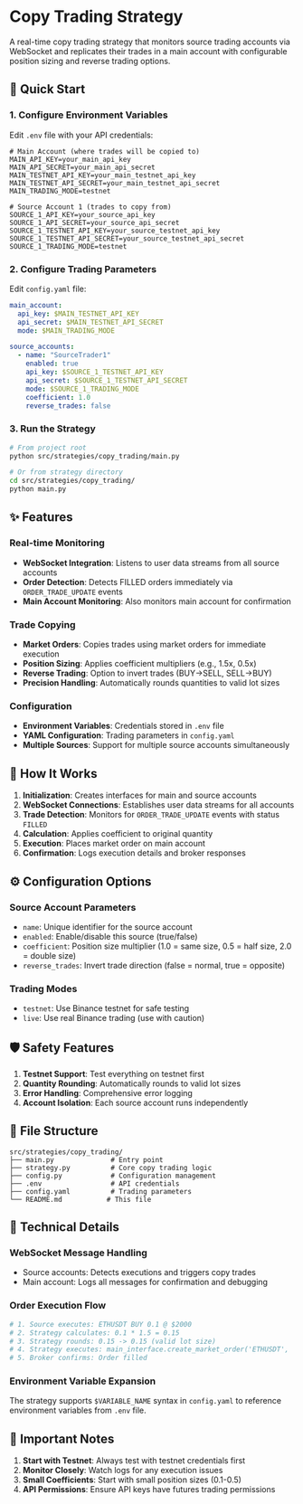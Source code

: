 # Copy Trading Strategy

A real-time copy trading strategy that monitors source trading accounts via WebSocket and replicates their trades in a main account with configurable position sizing and reverse trading options.

## 🚀 Quick Start

### 1. Configure Environment Variables

Edit `.env` file with your API credentials:

```env
# Main Account (where trades will be copied to)
MAIN_API_KEY=your_main_api_key
MAIN_API_SECRET=your_main_api_secret
MAIN_TESTNET_API_KEY=your_main_testnet_api_key
MAIN_TESTNET_API_SECRET=your_main_testnet_api_secret
MAIN_TRADING_MODE=testnet

# Source Account 1 (trades to copy from)
SOURCE_1_API_KEY=your_source_api_key
SOURCE_1_API_SECRET=your_source_api_secret
SOURCE_1_TESTNET_API_KEY=your_source_testnet_api_key
SOURCE_1_TESTNET_API_SECRET=your_source_testnet_api_secret
SOURCE_1_TRADING_MODE=testnet
```

### 2. Configure Trading Parameters

Edit `config.yaml` file:

```yaml
main_account:
  api_key: $MAIN_TESTNET_API_KEY
  api_secret: $MAIN_TESTNET_API_SECRET
  mode: $MAIN_TRADING_MODE

source_accounts:
  - name: "SourceTrader1"
    enabled: true
    api_key: $SOURCE_1_TESTNET_API_KEY
    api_secret: $SOURCE_1_TESTNET_API_SECRET
    mode: $SOURCE_1_TRADING_MODE
    coefficient: 1.0
    reverse_trades: false
```

### 3. Run the Strategy

```bash
# From project root
python src/strategies/copy_trading/main.py

# Or from strategy directory
cd src/strategies/copy_trading/
python main.py
```

## ✨ Features

### Real-time Monitoring
- **WebSocket Integration**: Listens to user data streams from all source accounts
- **Order Detection**: Detects FILLED orders immediately via `ORDER_TRADE_UPDATE` events
- **Main Account Monitoring**: Also monitors main account for confirmation

### Trade Copying
- **Market Orders**: Copies trades using market orders for immediate execution
- **Position Sizing**: Applies coefficient multipliers (e.g., 1.5x, 0.5x)
- **Reverse Trading**: Option to invert trades (BUY→SELL, SELL→BUY)
- **Precision Handling**: Automatically rounds quantities to valid lot sizes

### Configuration
- **Environment Variables**: Credentials stored in `.env` file
- **YAML Configuration**: Trading parameters in `config.yaml`
- **Multiple Sources**: Support for multiple source accounts simultaneously

## 🔄 How It Works

1. **Initialization**: Creates interfaces for main and source accounts
2. **WebSocket Connections**: Establishes user data streams for all accounts
3. **Trade Detection**: Monitors for `ORDER_TRADE_UPDATE` events with status `FILLED`
4. **Calculation**: Applies coefficient to original quantity
5. **Execution**: Places market order on main account
6. **Confirmation**: Logs execution details and broker responses

## ⚙️ Configuration Options

### Source Account Parameters
- `name`: Unique identifier for the source account
- `enabled`: Enable/disable this source (true/false)
- `coefficient`: Position size multiplier (1.0 = same size, 0.5 = half size, 2.0 = double size)
- `reverse_trades`: Invert trade direction (false = normal, true = opposite)

### Trading Modes
- `testnet`: Use Binance testnet for safe testing
- `live`: Use real Binance trading (use with caution)

## 🛡️ Safety Features

1. **Testnet Support**: Test everything on testnet first
2. **Quantity Rounding**: Automatically rounds to valid lot sizes
3. **Error Handling**: Comprehensive error logging
4. **Account Isolation**: Each source account runs independently

## 📁 File Structure

```
src/strategies/copy_trading/
├── main.py              # Entry point
├── strategy.py          # Core copy trading logic
├── config.py            # Configuration management
├── .env                 # API credentials
├── config.yaml          # Trading parameters
└── README.md           # This file
```

## 🔧 Technical Details

### WebSocket Message Handling
- Source accounts: Detects executions and triggers copy trades
- Main account: Logs all messages for confirmation and debugging

### Order Execution Flow
```python
# 1. Source executes: ETHUSDT BUY 0.1 @ $2000
# 2. Strategy calculates: 0.1 * 1.5 = 0.15
# 3. Strategy rounds: 0.15 -> 0.15 (valid lot size)
# 4. Strategy executes: main_interface.create_market_order('ETHUSDT', 'BUY', 0.15)
# 5. Broker confirms: Order filled
```

### Environment Variable Expansion
The strategy supports `$VARIABLE_NAME` syntax in `config.yaml` to reference environment variables from `.env` file.

## 🚨 Important Notes

1. **Start with Testnet**: Always test with testnet credentials first
2. **Monitor Closely**: Watch logs for any execution issues
3. **Small Coefficients**: Start with small position sizes (0.1-0.5)
4. **API Permissions**: Ensure API keys have futures trading permissions